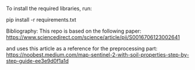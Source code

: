 To install the required libraries, run:

pip install -r requirements.txt

Bibliography:
This repo is based on the following paper:
https://www.sciencedirect.com/science/article/pii/S0016706123002641

and uses this article as a reference for the preprocessing part:
https://noobest.medium.com/map-sentinel-2-with-soil-properties-step-by-step-guide-ee3e9d0f1a1d





